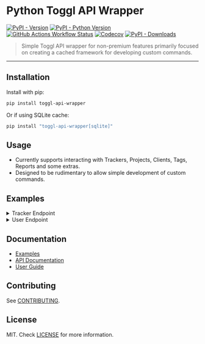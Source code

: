 # Python Toggl API Wrapper

<a href="https://pypi.org/project/toggl-api-wrapper">![PyPI - Version](https://img.shields.io/pypi/v/toggl-api-wrapper?link=https%3A%2F%2Fpypi.org%2Fproject%2Ftoggl-api-wrapper%2F)</a>
<a href="https://pypi.org/project/toggl-api-wrapper">![PyPI - Python Version](https://img.shields.io/pypi/pyversions/toggl-api-wrapper)</a>
<a href="https://github.com/ddkasa/toggl-api-wrapper/actions/workflows/publish.yaml">![GitHub Actions Workflow Status](https://img.shields.io/github/actions/workflow/status/ddkasa/toggl-api-wrapper/publish.yaml)</a>
<a href="https://app.codecov.io/gh/ddkasa/toggl-api-wrapper">![Codecov](https://img.shields.io/codecov/c/github/ddkasa/toggl-api-wrapper)</a>
<a href="https://pypistats.org/packages/toggl-api-wrapper">![PyPI - Downloads](https://img.shields.io/pypi/dm/toggl-api-wrapper)</a>

> Simple Toggl API wrapper for non-premium features primarily focused on creating a cached framework for developing custom commands.

---

## Installation

Install with pip:

```bash
pip install toggl-api-wrapper
```

Or if using SQLite cache:

```bash
pip install "toggl-api-wrapper[sqlite]"
```

## Usage

- Currently supports interacting with Trackers, Projects, Clients, Tags, Reports and some extras.
- Designed to be rudimentary to allow simple development of custom commands.

## Examples

<details>
  <summary>Tracker Endpoint</summary>

```python
from datetime import timedelta
from pathlib import Path

from toggl_api import (
    TrackerBody,
    TrackerEndpoint,
    generate_authentication,
    JSONCache
)

WORKSPACE_ID = 2313123123
AUTH = generate_authentication()
cache = JSONCache(Path("cache"), timedelta(hours=24))
endpoint = TrackerEndpoint(WORKSPACE_ID, AUTH, cache)

body = TrackerBody("My First Tracker", tags=["My First Tag"])
tracker = endpoint.add(body)
print(tracker)
```

<strong>Outputs:</strong>

```python
>>> TogglTracker(
        id=3482231563,
        name="My First Tracker",
        workspace=2313123123,
        start=datetime.datetime(2024, 6, 10, 14, 59, 20, tzinfo=datetime.timezone.utc),
        duration=datetime.timedelta(seconds=1, microseconds=179158),
        stop=None,
        project=None,
        tags=[],
    )
```

</details>

<details>
  <summary>User Endpoint</summary>

```python
from datetime import timedelta
from pathlib import Path

from toggl_api import (
    UserEndpoint,
    generate_authentication,
    JSONCache,
)

WORKSPACE_ID = 2313123123
AUTH = generate_authentication()
cache = JSONCache(Path("cache"), timedelta(weeks=1))
endpoint = UserEndpoint(workspace_id, AUTH, CACHE)

tracker = endpoint.get(3482231563, refresh=True)
print(tracker)
```

<strong>Outputs:</strong>

```python
>>> TogglTracker(
        id=3482231563,
        name="My First Tracker",
        workspace=2313123123,
        start=datetime.datetime(2024, 6, 10, 14, 59, 20, tzinfo=datetime.timezone.utc),
        duration=datetime.timedelta(seconds=1, microseconds=179158),
        stop=None,
        project=None,
        tags=[],
    )
```

</details>

## Documentation

- [Examples](https://ddkasa.github.io/toggl-api-wrapper/user-guide/examples.html)
- [API Documentation](https://ddkasa.github.io/toggl-api-wrapper/api-guide/)
- [User Guide](https://ddkasa.github.io/toggl-api-wrapper/index.html)

## Contributing

See [CONTRIBUTING](CONTRIBUTING.md).

## License

MIT. Check [LICENSE](LICENSE.md) for more information.
